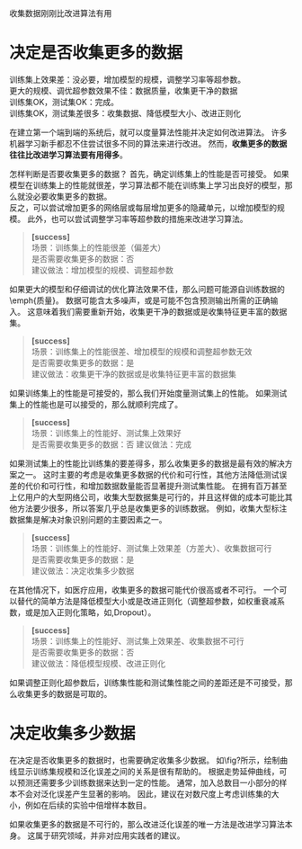 收集数据刚刚比改进算法有用  

# 决定是否收集更多的数据

训练集上效果差：没必要，增加模型的规模，调整学习率等超参数。  
更大的规模、调优超参数效果不佳：数据质量，收集更干净的数据  
训练集OK，测试集OK：完成。  
训练集OK，测试集差很多：收集数据、降低模型大小、改进正则化



在建立第一个端到端的系统后，就可以度量算法性能并决定如何改进算法。
许多机器学习新手都忍不住尝试很多不同的算法来进行改进。
然而，**收集更多的数据往往比改进学习算法要有用得多**。
<!-- % 414 mid -->


怎样判断是否要收集更多的数据？
首先，确定训练集上的性能是否可接受。
如果模型在训练集上的性能就很差，学习算法都不能在训练集上学习出良好的模型，那么就没必要收集更多的数据。  
反之，可以尝试增加更多的网络层或每层增加更多的隐藏单元，以增加模型的规模。
此外，也可以尝试调整学习率等超参数的措施来改进学习算法。  
> **[success]**  
> 场景：训练集上的性能很差（偏差大）  
> 是否需要收集更多的数据：否  
> 建议做法：增加模型的规模、调整超参数  

如果更大的模型和仔细调试的优化算法效果不佳，那么问题可能源自训练数据的\emph{质量}。
数据可能含太多噪声，或是可能不包含预测输出所需的正确输入。
这意味着我们需要重新开始，收集更干净的数据或是收集特征更丰富的数据集。  
> **[success]**  
> 场景：训练集上的性能很差、增加模型的规模和调整超参数无效  
> 是否需要收集更多的数据：是  
> 建议做法：收集更干净的数据或是收集特征更丰富的数据集    


如果训练集上的性能是可接受的，那么我们开始度量测试集上的性能。
如果测试集上的性能也是可以接受的，那么就顺利完成了。  
> **[success]**  
> 场景：训练集上的性能好、测试集上效果好  
> 是否需要收集更多的数据：否
> 建议做法：完成  

如果测试集上的性能比训练集的要差得多，那么收集更多的数据是最有效的解决方案之一。
这时主要的考虑是收集更多数据的代价和可行性，其他方法降低测试误差的代价和可行性，和增加数据数量能否显著提升测试集性能。
在拥有百万甚至上亿用户的大型网络公司，收集大型数据集是可行的，并且这样做的成本可能比其他方法要少很多，所以答案几乎总是收集更多的训练数据。
例如，收集大型标注数据集是解决对象识别问题的主要因素之一。  
> **[success]**  
> 场景：训练集上的性能好、测试集上效果差（方差大）、收集数据可行    
> 是否需要收集更多的数据：是   
> 建议做法：决定收集多少数据    

在其他情况下，如医疗应用，收集更多的数据可能代价很高或者不可行。
一个可以替代的简单方法是降低模型大小或是改进正则化（调整超参数，如权重衰减系数，或是加入正则化策略，如\,Dropout）。  
> **[success]**  
> 场景：训练集上的性能好、测试集上效果差、收集数据不可行    
> 是否需要收集更多的数据：否   
> 建议做法：降低模型规模、改进正则化    

如果调整正则化超参数后，训练集性能和测试集性能之间的差距还是不可接受，那么收集更多的数据是可取的。
  
# 决定收集多少数据

在决定是否收集更多的数据时，也需要确定收集多少数据。
如\fig?所示，绘制曲线显示训练集规模和泛化误差之间的关系是很有帮助的。
根据走势延伸曲线，可以预测还需要多少训练数据来达到一定的性能。
通常，加入总数目一小部分的样本不会对泛化误差产生显著的影响。
因此，建议在对数尺度上考虑训练集的大小，例如在后续的实验中倍增样本数目。


如果收集更多的数据是不可行的，那么改进泛化误差的唯一方法是改进学习算法本身。
这属于研究领域，并非对应用实践者的建议。